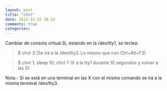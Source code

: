 ```yaml
---
layout: post
title: "chvt"
date: 2013-12-15 18:14
comments: true
categories: 
---
```

Cambiar de consola virtual.Si, estando en la /dev/tty1, se teclea:

>$ chvt 3  (Se irá a la /dev/tty3. Lo mismo que con Ctrl+Alt+F3)

>$ chvt 1; sleep 10; chvt 7 (Ir a la tty1 durante 10 segundos y volver a las X)

Nota.- Si se está en una terminal en las X con el mismo comando se irá a la misma terminal /dev/tty3.

